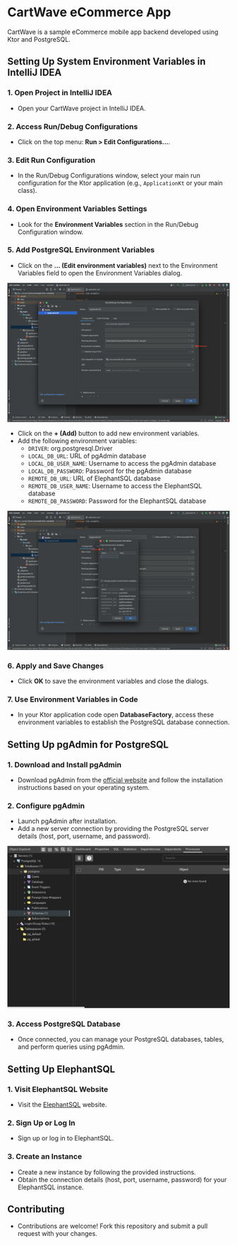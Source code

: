 # CartWave eCommerce App

CartWave is a sample eCommerce mobile app backend developed using Ktor and PostgreSQL.

## Setting Up System Environment Variables in IntelliJ IDEA

### 1. Open Project in IntelliJ IDEA

- Open your CartWave project in IntelliJ IDEA.

### 2. Access Run/Debug Configurations

- Click on the top menu: **Run > Edit Configurations...**.

### 3. Edit Run Configuration

- In the Run/Debug Configurations window, select your main run configuration for the Ktor application (e.g., `ApplicationKt` or your main class).

### 4. Open Environment Variables Settings

- Look for the **Environment Variables** section in the Run/Debug Configuration window.

### 5. Add PostgreSQL Environment Variables

- Click on the **... (Edit environment variables)** next to the Environment Variables field to open the Environment Variables dialog.

![Configuration](images/Screenshot-Configuration.png)

- Click on the **+ (Add)** button to add new environment variables.
- Add the following environment variables:
    - `DRIVER`: org.postgresql.Driver
    - `LOCAL_DB_URL`: URL of pgAdmin database
    - `LOCAL_DB_USER_NAME`: Username to access the pgAdmin database
    - `LOCAL_DB_PASSWORD`: Password for the pgAdmin database
    - `REMOTE_DB_URL`: URL of ElephantSQL database
    - `REMOTE_DB_USER_NAME`: Username to access the ElephantSQL database
    - `REMOTE_DB_PASSWORD`: Password for the ElephantSQL database

![Environment Variables](images/Screenshot-Env-Variable.png)

### 6. Apply and Save Changes

- Click **OK** to save the environment variables and close the dialogs.

### 7. Use Environment Variables in Code

- In your Ktor application code open **DatabaseFactory**, access these environment variables to establish the PostgreSQL database connection.

## Setting Up pgAdmin for PostgreSQL

### 1. Download and Install pgAdmin

- Download pgAdmin from the [official website](https://www.pgadmin.org/download/) and follow the installation instructions based on your operating system.

### 2. Configure pgAdmin

- Launch pgAdmin after installation.
- Add a new server connection by providing the PostgreSQL server details (host, port, username, and password).

![pgAdmin](images/Screenshot-pgAdmin.png)

### 3. Access PostgreSQL Database

- Once connected, you can manage your PostgreSQL databases, tables, and perform queries using pgAdmin.

## Setting Up ElephantSQL

### 1. Visit ElephantSQL Website

- Visit the [ElephantSQL](https://www.elephantsql.com/) website.

### 2. Sign Up or Log In

- Sign up or log in to ElephantSQL.

### 3. Create an Instance

- Create a new instance by following the provided instructions.
- Obtain the connection details (host, port, username, password) for your ElephantSQL instance.

## Contributing

- Contributions are welcome! Fork this repository and submit a pull request with your changes.